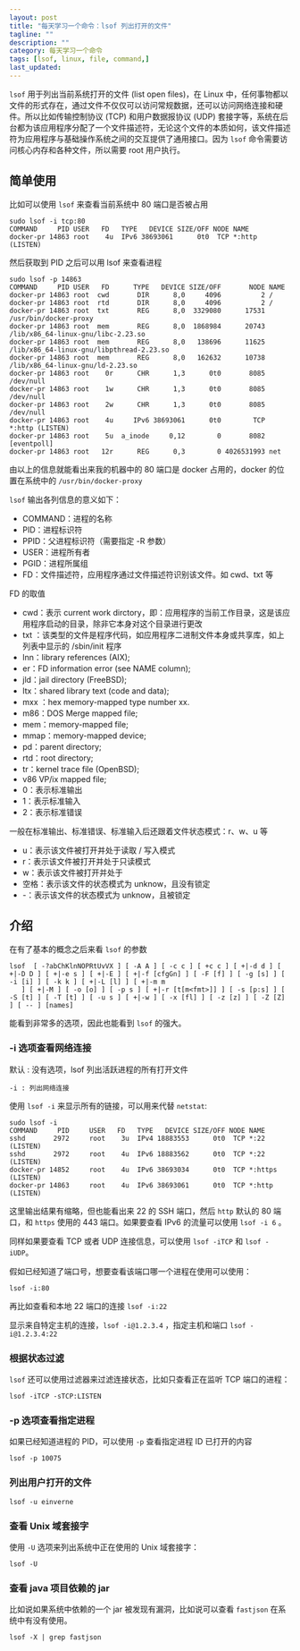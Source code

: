 ```yaml
---
layout: post
title: "每天学习一个命令：lsof 列出打开的文件"
tagline: ""
description: ""
category: 每天学习一个命令
tags: [lsof, linux, file, command,]
last_updated:
---
```


`lsof` 用于列出当前系统打开的文件 (list open files)，在 Linux 中，任何事物都以文件的形式存在，通过文件不仅仅可以访问常规数据，还可以访问网络连接和硬件。所以比如传输控制协议 (TCP) 和用户数据报协议 (UDP) 套接字等，系统在后台都为该应用程序分配了一个文件描述符，无论这个文件的本质如何，该文件描述符为应用程序与基础操作系统之间的交互提供了通用接口。因为 `lsof` 命令需要访问核心内存和各种文件，所以需要 root 用户执行。

## 简单使用
比如可以使用 `lsof` 来查看当前系统中 80 端口是否被占用

    sudo lsof -i tcp:80
    COMMAND     PID USER   FD   TYPE   DEVICE SIZE/OFF NODE NAME
    docker-pr 14863 root    4u  IPv6 38693061      0t0  TCP *:http (LISTEN)

然后获取到 PID 之后可以用 lsof 来查看进程

    sudo lsof -p 14863
    COMMAND     PID USER   FD      TYPE   DEVICE SIZE/OFF       NODE NAME
    docker-pr 14863 root  cwd       DIR      8,0     4096          2 /
    docker-pr 14863 root  rtd       DIR      8,0     4096          2 /
    docker-pr 14863 root  txt       REG      8,0  3329080      17531 /usr/bin/docker-proxy
    docker-pr 14863 root  mem       REG      8,0  1868984      20743 /lib/x86_64-linux-gnu/libc-2.23.so
    docker-pr 14863 root  mem       REG      8,0   138696      11625 /lib/x86_64-linux-gnu/libpthread-2.23.so
    docker-pr 14863 root  mem       REG      8,0   162632      10738 /lib/x86_64-linux-gnu/ld-2.23.so
    docker-pr 14863 root    0r      CHR      1,3      0t0       8085 /dev/null
    docker-pr 14863 root    1w      CHR      1,3      0t0       8085 /dev/null
    docker-pr 14863 root    2w      CHR      1,3      0t0       8085 /dev/null
    docker-pr 14863 root    4u     IPv6 38693061      0t0        TCP *:http (LISTEN)
    docker-pr 14863 root    5u  a_inode     0,12        0       8082 [eventpoll]
    docker-pr 14863 root   12r      REG      0,3        0 4026531993 net

由以上的信息就能看出来我的机器中的 80 端口是 docker 占用的，docker 的位置在系统中的 `/usr/bin/docker-proxy`

`lsof` 输出各列信息的意义如下：

- COMMAND：进程的名称
- PID：进程标识符
- PPID：父进程标识符（需要指定 -R 参数）
- USER：进程所有者
- PGID：进程所属组
- FD：文件描述符，应用程序通过文件描述符识别该文件。如 cwd、txt 等

FD 的取值

- cwd：表示 current work dirctory，即：应用程序的当前工作目录，这是该应用程序启动的目录，除非它本身对这个目录进行更改
- txt ：该类型的文件是程序代码，如应用程序二进制文件本身或共享库，如上列表中显示的 /sbin/init 程序
- lnn：library references (AIX);
- er：FD information error (see NAME column);
- jld：jail directory (FreeBSD);
- ltx：shared library text (code and data);
- mxx ：hex memory-mapped type number xx.
- m86：DOS Merge mapped file;
- mem：memory-mapped file;
- mmap：memory-mapped device;
- pd：parent directory;
- rtd：root directory;
- tr：kernel trace file (OpenBSD);
- v86  VP/ix mapped file;
- 0：表示标准输出
- 1：表示标准输入
- 2：表示标准错误

一般在标准输出、标准错误、标准输入后还跟着文件状态模式：r、w、u 等

- u：表示该文件被打开并处于读取 / 写入模式
- r：表示该文件被打开并处于只读模式
- w：表示该文件被打开并处于
- 空格：表示该文件的状态模式为 unknow，且没有锁定
- -：表示该文件的状态模式为 unknow，且被锁定

## 介绍
在有了基本的概念之后来看 `lsof` 的参数

    lsof  [ -?abChKlnNOPRtUvVX ] [ -A A ] [ -c c ] [ +c c ] [ +|-d d ] [ +|-D D ] [ +|-e s ] [ +|-E ] [ +|-f [cfgGn] ] [ -F [f] ] [ -g [s] ] [ -i [i] ] [ -k k ] [ +|-L [l] ] [ +|-m m
       ] [ +|-M ] [ -o [o] ] [ -p s ] [ +|-r [t[m<fmt>]] ] [ -s [p:s] ] [ -S [t] ] [ -T [t] ] [ -u s ] [ +|-w ] [ -x [fl] ] [ -z [z] ] [ -Z [Z] ] [ -- ] [names]

能看到非常多的选项，因此也能看到 `lsof` 的强大。

### -i 选项查看网络连接

默认 : 没有选项，lsof 列出活跃进程的所有打开文件

    -i : 列出网络连接

使用 `lsof -i` 来显示所有的链接，可以用来代替 `netstat`:

    sudo lsof -i
    COMMAND     PID     USER   FD   TYPE   DEVICE SIZE/OFF NODE NAME
    sshd       2972     root    3u  IPv4 18883553      0t0  TCP *:22 (LISTEN)
    sshd       2972     root    4u  IPv6 18883562      0t0  TCP *:22 (LISTEN)
    docker-pr 14852     root    4u  IPv6 38693034      0t0  TCP *:https (LISTEN)
    docker-pr 14863     root    4u  IPv6 38693061      0t0  TCP *:http (LISTEN)

这里输出结果有缩略，但也能看出来 22 的 SSH 端口，然后 `http` 默认的 80 端口，和 `https` 使用的 443 端口。如果要查看 IPv6 的流量可以使用 `lsof -i 6` 。

同样如果要查看 TCP 或者 UDP 连接信息，可以使用 `lsof -iTCP` 和 `lsof -iUDP`。

假如已经知道了端口号，想要查看该端口哪一个进程在使用可以使用：

	lsof -i:80

再比如查看和本地 22 端口的连接 `lsof -i:22`

显示来自特定主机的连接，`lsof -i@1.2.3.4` ，指定主机和端口 `lsof -i@1.2.3.4:22`

### 根据状态过滤
`lsof` 还可以使用过滤器来过滤连接状态，比如只查看正在监听 TCP 端口的进程：

	lsof -iTCP -sTCP:LISTEN

### -p 选项查看指定进程
如果已经知道进程的 PID，可以使用 `-p` 查看指定进程 ID 已打开的内容

    lsof -p 10075

### 列出用户打开的文件

    lsof -u einverne

### 查看 Unix 域套接字
使用 `-U` 选项来列出系统中正在使用的 Unix 域套接字：

	lsof -U

### 查看 java 项目依赖的 jar
比如说如果系统中依赖的一个 jar 被发现有漏洞，比如说可以查看 `fastjson` 在系统中有没有使用。

    lsof -X | grep fastjson
